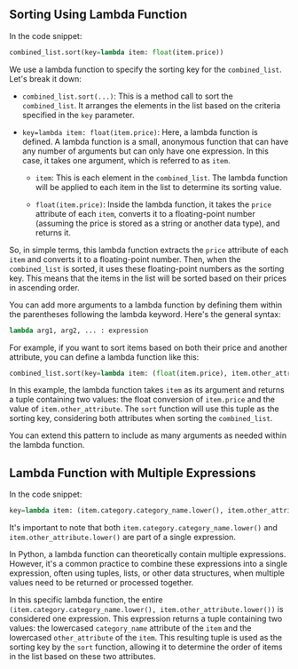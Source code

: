 ## Sorting Using Lambda Function

In the code snippet:

```python
combined_list.sort(key=lambda item: float(item.price))
```

We use a lambda function to specify the sorting key for the `combined_list`. Let's break it down:

- `combined_list.sort(...)`: This is a method call to sort the `combined_list`. It arranges the elements in the list based on the criteria specified in the `key` parameter.

- `key=lambda item: float(item.price)`: Here, a lambda function is defined. A lambda function is a small, anonymous function that can have any number of arguments but can only have one expression. In this case, it takes one argument, which is referred to as `item`.

  - `item`: This is each element in the `combined_list`. The lambda function will be applied to each item in the list to determine its sorting value.

  - `float(item.price)`: Inside the lambda function, it takes the `price` attribute of each `item`, converts it to a floating-point number (assuming the price is stored as a string or another data type), and returns it.

So, in simple terms, this lambda function extracts the `price` attribute of each `item` and converts it to a floating-point number. Then, when the `combined_list` is sorted, it uses these floating-point numbers as the sorting key. This means that the items in the list will be sorted based on their prices in ascending order.

You can add more arguments to a lambda function by defining them within the parentheses following the lambda keyword. Here's the general syntax:

```python
lambda arg1, arg2, ... : expression
```

For example, if you want to sort items based on both their price and another attribute, you can define a lambda function like this:

```python
combined_list.sort(key=lambda item: (float(item.price), item.other_attribute))
```

In this example, the lambda function takes `item` as its argument and returns a tuple containing two values: the float conversion of `item.price` and the value of `item.other_attribute`. The `sort` function will use this tuple as the sorting key, considering both attributes when sorting the `combined_list`.

You can extend this pattern to include as many arguments as needed within the lambda function.

## Lambda Function with Multiple Expressions

In the code snippet:

```python
key=lambda item: (item.category.category_name.lower(), item.other_attribute.lower())
```

It's important to note that both `item.category.category_name.lower()` and `item.other_attribute.lower()` are part of a single expression.

In Python, a lambda function can theoretically contain multiple expressions. However, it's a common practice to combine these expressions into a single expression, often using tuples, lists, or other data structures, when multiple values need to be returned or processed together.

In this specific lambda function, the entire `(item.category.category_name.lower(), item.other_attribute.lower())` is considered one expression. This expression returns a tuple containing two values: the lowercased `category_name` attribute of the `item` and the lowercased `other_attribute` of the `item`. This resulting tuple is used as the sorting key by the `sort` function, allowing it to determine the order of items in the list based on these two attributes.